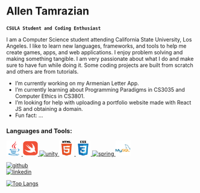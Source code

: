 # Allen Tamrazian
**`CSULA Student and Coding Enthusiast`**

I am a Computer Science student attending California State University, Los Angeles. I like to learn new languages, frameworks, and tools to help me create games, apps, and web applications. I enjoy problem solving and making something tangible. I am very passionate about what I do and make sure to have fun while doing it. Some coding projects are built from scratch and others are from tutorials. 

- I’m currently working on my Armenian Letter App.
- I’m currently learning about Programming Paradigms in CS3035 and Computer Ethics in CS3801.
- I’m looking for help with uploading a portfolio website made with React JS and obtaining a domain.
- Fun fact: ...

<h3 align="left">Languages and Tools:</h3>
<p align="left"> 
 <a href="https://www.java.com" target="_blank" rel="noreferrer"> <img src="https://raw.githubusercontent.com/devicons/devicon/master/icons/java/java-original.svg" alt="java" width="40" height="40"/> </a> 
 <a href="https://developer.apple.com/swift/" target="_blank" rel="noreferrer"> <img src="https://raw.githubusercontent.com/devicons/devicon/master/icons/swift/swift-original.svg" alt="swift" width="40" height="40"/> </a> 
 <a href="https://unity.com/" target="_blank" rel="noreferrer"> <img src="https://www.vectorlogo.zone/logos/unity3d/unity3d-icon.svg" alt="unity" width="40" height="40"/> </a>
 <a href="https://www.w3.org/html/" target="_blank" rel="noreferrer"> <img src="https://raw.githubusercontent.com/devicons/devicon/master/icons/html5/html5-original-wordmark.svg" alt="html5" width="40" height="40"/> </a>
 <a href="https://www.w3schools.com/css/" target="_blank" rel="noreferrer"> <img src="https://raw.githubusercontent.com/devicons/devicon/master/icons/css3/css3-original-wordmark.svg" alt="css3" width="40" height="40"/> </a> 
 <a href="https://spring.io/" target="_blank" rel="noreferrer"> <img src="https://www.vectorlogo.zone/logos/springio/springio-icon.svg" alt="spring" width="40" height="40"/> </a> 
 <a href="https://www.mysql.com/" target="_blank" rel="noreferrer"> <img src="https://raw.githubusercontent.com/devicons/devicon/master/icons/mysql/mysql-original-wordmark.svg" alt="mysql" width="40" height="40"/> </a> 
  </p>


[<img src='https://icons8.com/icon/62856/github' alt='github' height='40'>](https://github.com/AllenTamrazian)  
[<img src='https://cdn.jsdelivr.net/npm/simple-icons@3.0.1/icons/linkedin.svg' alt='linkedin' height='40'>](https://www.linkedin.com/in/allen-tamrazian-345406225//)  

[![Top Langs](https://github-readme-stats.vercel.app/api/top-langs/?username=AllenTamrazian&show_icons=true&theme=gruvbox)](https://github.com/anuraghazra/github-readme-stats)

